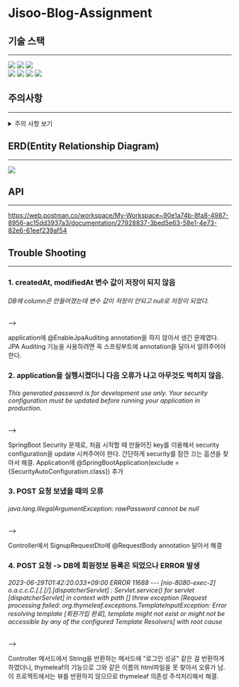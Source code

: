 # Jisoo-Blog-Assignment

## 기술 스택

---

<img src="https://img.shields.io/badge/java-007396?style=for-the-badge&logo=OpenJDK&logoColor=white">
<img src="https://img.shields.io/badge/spring-6DB33F?style=for-the-badge&logo=spring&logoColor=white">
<img src="https://img.shields.io/badge/gradle-02303A?style=for-the-badge&logo=gradle&logoColor=white">
<br>

<img src="https://img.shields.io/badge/IntelliJ IDEA-000000?style=for-the-badge&logo=IntelliJ IDEA&logoColor=white">
<img src="https://img.shields.io/badge/github-181717?style=for-the-badge&logo=github&logoColor=white">
<img src="https://img.shields.io/badge/git-F05032?style=for-the-badge&logo=git&logoColor=white">
<img src="https://img.shields.io/badge/Slack-4A154B?style=for-the-badge&logo=Slack&logoColor=white">

## 주의사항

---

<details>
<summary>주의 사항 보기</summary>

1. 회원 가입 API
    - username, password를 Client에서 전달받기
    - username은  `최소 4자 이상, 10자 이하이며 알파벳 소문자(a~z), 숫자(0~9)`로 구성되어야 한다.
    - password는  `최소 8자 이상, 15자 이하이며 알파벳 대소문자(a~z, A~Z), 숫자(0~9)`로 구성되어야 한다.
    - DB에 중복된 username이 없다면 회원을 저장하고 Client 로 성공했다는 메시지, 상태코드 반환하기


2. 로그인 API
    - username, password를 Client에서 전달받기
    - DB에서 username을 사용하여 저장된 회원의 유무를 확인하고 있다면 password 비교하기
    - 로그인 성공 시, 로그인에 성공한 유저의 정보와 JWT를 활용하여 토큰을 발급하고,
      발급한 토큰을 Header에 추가하고 성공했다는 메시지, 상태코드 와 함께 Client에 반환하기


3. 전체 게시글 목록 조회 API
    - 제목, 작성자명(username), 작성 내용, 작성 날짜를 조회하기
    - 작성 날짜 기준 내림차순으로 정렬하기


4. 게시글 작성 API
    - 토큰을 검사하여, 유효한 토큰일 경우에만 게시글 작성 가능
    - 제목, 작성 내용을 저장하고
    - 저장된 게시글을 Client 로 반환하기(username은 로그인 된 사용자)


5. 선택한 게시글 조회 API
    - 선택한 게시글의 제목, 작성자명(username), 작성 날짜, 작성 내용을 조회하기
      (검색 기능이 아닙니다. 간단한 게시글 조회만 구현해주세요.)


6. 선택한 게시글 수정 API
    - 토큰을 검사한 후, 유효한 토큰이면서 해당 사용자가 작성한 게시글만 수정 가능
    - 제목, 작성 내용을 수정하고 수정된 게시글을 Client 로 반환하기


7. 선택한 게시글 삭제 API
    - 토큰을 검사한 후, 유효한 토큰이면서 해당 사용자가 작성한 게시글만 삭제 가능
    - 선택한 게시글을 삭제하고 Client 로 성공했다는 메시지, 상태코드 반환하기

</details>

## ERD(Entity Relationship Diagram)

---

<img src="https://github.com/JisooPyo/Spring-Blog-Assignment/assets/130378232/0cc8d607-c91b-43ff-9839-6ad64c435207"></img>


## API

---

https://web.postman.co/workspace/My-Workspace~90e1a74b-8fa8-4987-8956-ac15dd3937a3/documentation/27928837-3bed5e63-58e1-4e73-82e6-61eef239af54


## Trouble Shooting

---

### 1. createdAt, modifiedAt 변수 값이 저장이 되지 않음

###### DB에 column은 만들어졌는데 변수 값이 저장이 안되고 null로 저장이 되었다.

-->

application에 @EnableJpaAuditing annotation을 하지 않아서 생긴 문제였다.
JPA Auditing 기능을 사용하려면 꼭 스프링부트에 annotation을 달아서 알려주어야 한다.

### 2. application을 실행시켰더니 다음 오류가 나고 아무것도 먹히지 않음.

###### This generated password is for development use only. Your security configuration must be updated before running your application in production.

-->

SpringBoot Security 문제로, 처음 시작할 때 만들어진 key를 이용해서 security configuration을 update 시켜주어야 한다.
간단하게 security를 잠깐 끄는 옵션을 찾아서 해결.
Application에 @SpringBootApplication(exclude = {SecurityAutoConfiguration.class}) 추가

### 3. POST 요청 보냈을 때의 오류

###### java.lang.IllegalArgumentException: rawPassword cannot be null

-->

Controller에서 SignupRequestDto에 @RequestBody annotation 달아서 해결

### 4. POST 요청 -> DB에 회원정보 등록은 되었으나 ERROR 발생

###### 2023-06-29T01:42:20.033+09:00 ERROR 11688 --- [nio-8080-exec-2] o.a.c.c.C.[.[.[/].[dispatcherServlet]    : Servlet.service() for servlet [dispatcherServlet] in context with path [] threw exception [Request processing failed: org.thymeleaf.exceptions.TemplateInputException: Error resolving template [회원가입 완료], template might not exist or might not be accessible by any of the configured Template Resolvers] with root cause

-->

Controller 메서드에서 String을 반환하는 메서드에 "로그인 성공" 같은 걸 반환하게 하였더니, thymeleaf의 기능으로 그와 같은 이름의 html파일을 못 찾아서 오류가 남. 이 프로젝트에서는 뷰를 반환하지 않으므로 thymeleaf 의존성 주석처리해서 해결.

